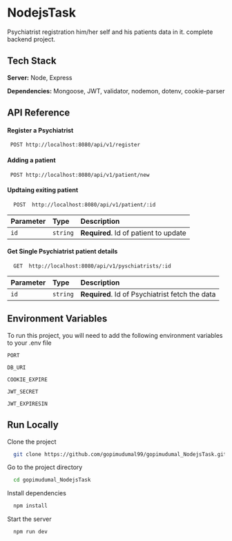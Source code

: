 
# NodejsTask

Psychiatrist registration him/her self and his patients data in it. complete backend project.


## Tech Stack

**Server:** Node, Express

**Dependencies:** Mongoose, JWT, validator, nodemon, dotenv, cookie-parser


## API Reference

#### Register a Psychiatrist

```http
 POST http://localhost:8080/api/v1/register
```


#### Adding a patient

```http
 POST http://localhost:8080/api/v1/patient/new
```


#### Updtaing exiting patient

```http
  POST  http://localhost:8080/api/v1/patient/:id
```

| Parameter | Type     | Description                       |
| :-------- | :------- | :-------------------------------- |
| `id`      | `string` | **Required**. Id of patient to update |


#### Get Single Psychiatrist patient details

```http
  GET  http://localhost:8080/api/v1/pyschiatrists/:id
```

| Parameter | Type     | Description                       |
| :-------- | :------- | :-------------------------------- |
| `id`      | `string` | **Required**. Id of Psychiatrist fetch the data |




## Environment Variables

To run this project, you will need to add the following environment variables to your .env file

`PORT`

`DB_URI`

`COOKIE_EXPIRE`

`JWT_SECRET`

`JWT_EXPIRESIN`


## Run Locally

Clone the project

```bash
  git clone https://github.com/gopimudumal99/gopimudumal_NodejsTask.git
```

Go to the project directory

```bash
  cd gopimudumal_NodejsTask
```

Install dependencies

```bash
  npm install
```

Start the server

```bash
  npm run dev
```

